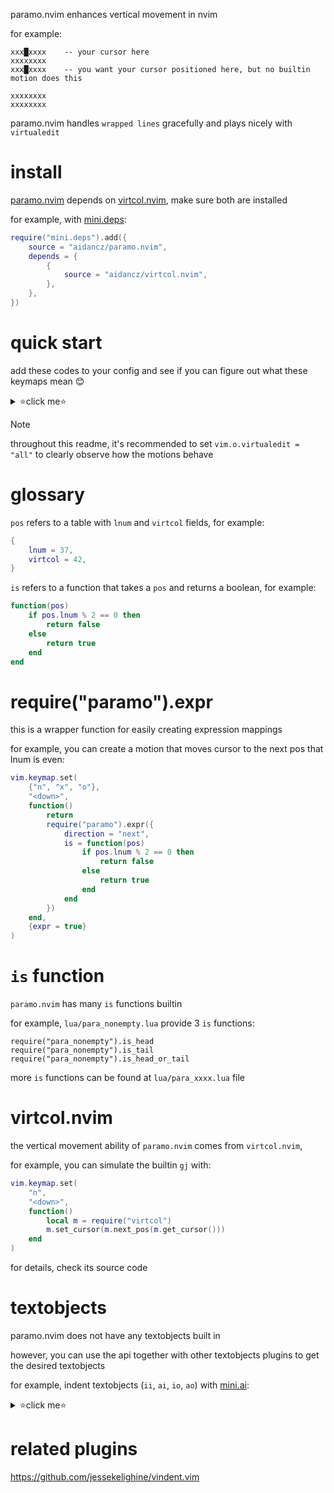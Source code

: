 paramo.nvim enhances vertical movement in nvim

for example:

```
xxx█xxxx	-- your cursor here
xxxxxxxx
xxx█xxxx	-- you want your cursor positioned here, but no builtin motion does this

xxxxxxxx
xxxxxxxx
```

paramo.nvim handles `wrapped lines` gracefully and plays nicely with `virtualedit`

# install

[paramo.nvim](https://github.com/aidancz/paramo.nvim) depends on [virtcol.nvim](https://github.com/aidancz/virtcol.nvim), make sure both are installed

for example, with [mini.deps](https://github.com/echasnovski/mini.nvim/blob/main/readmes/mini-deps.md):

```lua
require("mini.deps").add({
	source = "aidancz/paramo.nvim",
	depends = {
		{
			source = "aidancz/virtcol.nvim",
		},
	},
})
```

# quick start

add these codes to your config and see if you can figure out what these keymaps mean 😊

<details>

<summary>⭐click me⭐</summary>

```lua
local map = function(key, direction, is, hook)
	vim.keymap.set(
		{"n", "x", "o"},
		key,
		function()
			return
			require("paramo").expr({
				direction = direction,
				is = is,
				hook = hook,
			})
		end,
		{expr = true}
	)
end

map("{", "prev", require("para_nonempty_reverse").is_head_or_tail)
map("}", "next", require("para_nonempty_reverse").is_head_or_tail)

map("<a-u>", "prev", require("para_nonempty").is_head)
map("<a-d>", "next", require("para_nonempty").is_tail)

map("<a-w>", "next", require("para_cursor_column").is_head)
map("<a-e>", "next", require("para_cursor_column").is_tail)
map("<a-b>", "prev", require("para_cursor_column").is_head)

local caret = function() vim.cmd("normal! ^") end
map("<pageup>",   "prev", require("para_cursor_indent").is_head_or_tail, caret)
map("<pagedown>", "next", require("para_cursor_indent").is_head_or_tail, caret)
map(
	"<",
	"next",
	function(pos)
		return
		require("para_cursor_indent").is_head(
			pos,
			function(a, b)
				return a < b
			end
		)
	end,
	caret
)
map(
	">",
	"next",
	function(pos)
		return
		require("para_cursor_indent").is_head(
			pos,
			function(a, b)
				return a > b
			end
		)
	end,
	caret
)
map(
	"(",
	"prev",
	function(pos)
		return
		require("para_cursor_indent").is_head(
			pos,
			function(a, b)
				return a < b
			end
		)
	end,
	caret
)
map(
	")",
	"prev",
	function(pos)
		return
		require("para_cursor_indent").is_head(
			pos,
			function(a, b)
				return a > b
			end
		)
	end,
	caret
)
```

</details>

> [!NOTE]
>
> throughout this readme, it's recommended to set `vim.o.virtualedit = "all"` to clearly observe how the motions behave

# glossary

`pos` refers to a table with `lnum` and `virtcol` fields, for example:

```lua
{
	lnum = 37,
	virtcol = 42,
}
```

`is` refers to a function that takes a `pos` and returns a boolean, for example:

```lua
function(pos)
	if pos.lnum % 2 == 0 then
		return false
	else
		return true
	end
end
```

# require("paramo").expr

this is a wrapper function for easily creating expression mappings

for example, you can create a motion that moves cursor to the next pos that lnum is even:

```lua
vim.keymap.set(
	{"n", "x", "o"},
	"<down>",
	function()
		return
		require("paramo").expr({
			direction = "next",
			is = function(pos)
				if pos.lnum % 2 == 0 then
					return false
				else
					return true
				end
			end
		})
	end,
	{expr = true}
)
```

# `is` function

`paramo.nvim` has many `is` functions builtin

for example, `lua/para_nonempty.lua` provide 3 `is` functions:

```
require("para_nonempty").is_head
require("para_nonempty").is_tail
require("para_nonempty").is_head_or_tail
```

more `is` functions can be found at `lua/para_xxxx.lua` file

# virtcol.nvim

the vertical movement ability of `paramo.nvim` comes from `virtcol.nvim`,

for example, you can simulate the builtin `gj` with:

```lua
vim.keymap.set(
	"n",
	"<down>",
	function()
		local m = require("virtcol")
		m.set_cursor(m.next_pos(m.get_cursor()))
	end
)
```

for details, check its source code

# textobjects

paramo.nvim does not have any textobjects built in

however, you can use the api together with other textobjects plugins to get the desired textobjects

for example, indent textobjects (`ii`, `ai`, `io`, `ao`) with [mini.ai](https://github.com/echasnovski/mini.nvim/blob/main/readmes/mini-ai.md):

<details>

<summary>⭐click me⭐</summary>

```lua
require("mini.ai").setup({
	custom_textobjects = {
		i = function(ai_type)
			local is_head
			local is_tail
			if ai_type == "i" then
				is_head = require("para_cursor_indent").is_head
				is_tail = require("para_cursor_indent").is_tail
			else
				is_head = require("para_cursor_indent_include_empty_line").is_head
				is_tail = require("para_cursor_indent_include_empty_line").is_tail
			end

			local pos_head
			local pos_tail
			local pos_cursor = require("virtcol").get_cursor()
			if is_head(pos_cursor) then
				pos_head = pos_cursor
			else
				pos_head = require("paramo").prev_pos(pos_cursor, is_head)
			end
			if is_tail(pos_cursor) then
				pos_tail = pos_cursor
			else
				pos_tail = require("paramo").next_pos(pos_cursor, is_tail)
			end

			return {
				from = {
					line = pos_head.lnum,
					col = 1,
				},
				to = {
					line = pos_tail.lnum,
					col = 1,
				},
				vis_mode = "V",
			}
		end,

		o = function(ai_type)
			local is_head
			local is_tail
			if ai_type == "i" then
				is_head = require("para_cursor_ondent").is_head
				is_tail = require("para_cursor_ondent").is_tail
			else
				is_head = require("para_cursor_ondent_include_empty_line").is_head
				is_tail = require("para_cursor_ondent_include_empty_line").is_tail
			end

			local pos_head
			local pos_tail
			local pos_cursor = require("virtcol").get_cursor()
			if is_head(pos_cursor) then
				pos_head = pos_cursor
			else
				pos_head = require("paramo").prev_pos(pos_cursor, is_head)
			end
			if is_tail(pos_cursor) then
				pos_tail = pos_cursor
			else
				pos_tail = require("paramo").next_pos(pos_cursor, is_tail)
			end

			return {
				from = {
					line = pos_head.lnum,
					col = 1,
				},
				to = {
					line = pos_tail.lnum,
					col = 1,
				},
				vis_mode = "V",
			}
		end,
})
```

</details>

# related plugins

https://github.com/jessekelighine/vindent.vim
